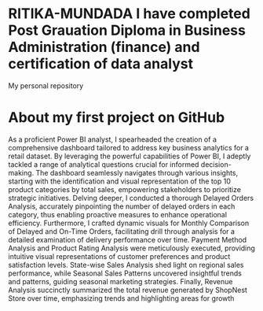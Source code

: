 # RITIKA-MUNDADA I have completed Post Grauation Diploma in Business Administration (finance) and certification of data analyst
My personal repository
# About my first project on GitHub
As a proficient Power BI analyst, I spearheaded the creation of a comprehensive dashboard tailored to address key business analytics for a retail dataset. By leveraging the powerful capabilities of Power BI, I adeptly tackled a range of analytical questions crucial for informed decision-making. The dashboard seamlessly navigates through various insights, starting with the identification and visual representation of the top 10 product categories by total sales, empowering stakeholders to prioritize strategic initiatives. Delving deeper, I conducted a thorough Delayed Orders Analysis, accurately pinpointing the number of delayed orders in each category, thus enabling proactive measures to enhance operational efficiency. Furthermore, I crafted dynamic visuals for Monthly Comparison of Delayed and On-Time Orders, facilitating drill through analysis for a detailed examination of delivery performance over time. Payment Method Analysis and Product Rating Analysis were meticulously executed, providing intuitive visual representations of customer preferences and product satisfaction levels. State-wise Sales Analysis shed light on regional sales performance, while Seasonal Sales Patterns uncovered insightful trends and patterns, guiding seasonal marketing strategies. Finally, Revenue Analysis succinctly summarized the total revenue generated by ShopNest Store over time, emphasizing trends and highlighting areas for growth
